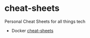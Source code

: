 # cheat-sheets

Personal Cheat Sheets for all things tech

- Docker [cheat-sheets](./Docker/docker-cheat-sheet.md)
